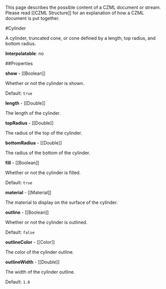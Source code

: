 This page describes the possible content of a CZML document or stream.  Please read [[CZML Structure]] for an explanation of how a CZML document is put together.

#Cylinder

A cylinder, truncated cone, or cone defined by a length, top radius, and bottom radius.

**Interpolatable**: no

##Properties

**show** - [[Boolean]]

Whether or not the cylinder is shown.

Default: `true`


**length** - [[Double]]

The length of the cylinder.


**topRadius** - [[Double]]

The radius of the top of the cylinder.


**bottomRadius** - [[Double]]

The radius of the bottom of the cylinder.


**fill** - [[Boolean]]

Whether or not the cylinder is filled.

Default: `true`


**material** - [[Material]]

The material to display on the surface of the cylinder.


**outline** - [[Boolean]]

Whether or not the cylinder is outlined.

Default: `false`


**outlineColor** - [[Color]]

The color of the cylinder outline.


**outlineWidth** - [[Double]]

The width of the cylinder outline.

Default: `1.0`


